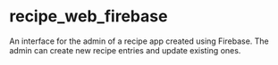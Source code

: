 # recipe_web_firebase
An interface for the admin of a recipe app created using Firebase. The admin can create new recipe entries and update existing ones.
